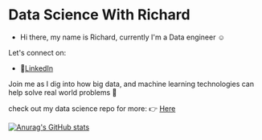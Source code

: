 
# Data Science With Richard

- Hi there, my name is Richard, currently I'm a Data engineer :relaxed:


Let's connect on:
- 🔗[LinkedIn](https://www.linkedin.com/in/richard-sarpong-b911011a4/)

Join me as I dig into how big data, and machine learning technologies can help solve real world problems :pencil:

check out my data science repo for more: :point_right:   [Here](https://github.com/Richard-Jrn/dataScience)


[![Anurag's GitHub stats](https://github-readme-stats.vercel.app/api?username=Richard-jrn)](https://github.com/anuraghazra/github-readme-stats)

